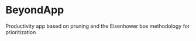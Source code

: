 # BeyondApp
Productivity app based on pruning and the Eisenhower box methodology for prioritization
